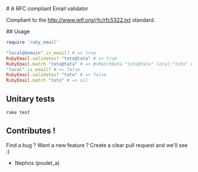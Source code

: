 # A RFC compliant Email validator

Compliant to the http://www.ietf.org/rfc/rfc5322.txt standard.

## Usage

```ruby
require 'ruby_email'

"local@domain".is_email? # => true
RubyEmail.validates? "toto@tata" # => true
RubyEmail.match "toto@tata" # => #<MatchData "toto@tata" local:"toto" domain:"tata">
"local".is_email? # => false
RubyEmail.validates? "toto" # => false
RubyEmail.match "toto" # => nil
```

## Unitary tests

```sh
rake test
```

## Contributes !

Find a bug ? Want a new feature ?
Create a clear pull request and we'll see :)

- Nephos (poulet_a)
